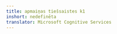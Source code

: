 ```yaml
---
title: apmaiņas tiešsaistes k1
inshort: nedefinēta
translator: Microsoft Cognitive Services
---
```




